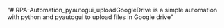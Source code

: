 "# RPA-Automation_pyautogui_uploadGoogleDrive is a simple automation with python and pyautogui to upload files in Google drive" 
